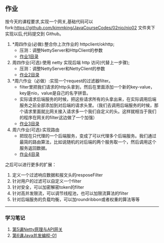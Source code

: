 ## 作业
按今天的课程要求,实现一个网关,基础代码可以 fork:https://github.com/kimmking/JavaCourseCodes/02nio/nio02 文件夹下实现以后,代码提交到 Github。
1. *周四作业(必做):整合你上次作业的 httpclient/okhttp;
   - 压测：调整NettyServer和HttpClient的参数
   - [作业1目录](https://github.com/yzsever/JAVA-000/tree/main/Week_03/01-Gateway1.0/nio02)
2. 周四作业(可选):使用 netty 实现后端 http 访问(代替上一步骤);
   - 压测：调整NettyServer和NettyClient的参数
   - [作业2目录](https://github.com/yzsever/JAVA-000/tree/main/Week_03/02-Gateway1.0-Netty/nio02)
3. *周六作业（必做）:实现一个request的过滤器filter。
   - filter里把我们请求的http头拿到，然后在里面添加一个新的key-value，key是nio，value是自己的名字拼音。
   - 实际请求后端服务的时候，把这些请求所有的头拿出来，在实际调用后端服务之前全部添加到对后端的请求头里。（我们去调用后端服务的时候，那个请求里面就比网关接入请求多一个我们自定义的头。这样就相当于我们的程序在网关的filter这边做了一个加强）
   - [作业3目录]()
4. 周六作业(可选):实现路由
   - 把现在只代理的一个后端服务，变成了可以代理多个后端服务。我们通过最简的路由算法，比如说随机的对后端的两个服务取一个，然后调用这个服务返回数据。
   - [作业4目录]()

之后可以进行更多的扩展：
1. 定义一个过滤响应数据和报文头的resposeFilter
2. 针对用户的过滤可以自定义一个filter
3. 针对安全，可以加密解密token的filter
4. 针对高并发限流，可以调节线程池，也可以加限流算法的filter
5. 针对后端服务的负载均衡，可以加roundribbon或者权重的算法等等

---

### 学习笔记
1. [第5课Netty原理与API网关](https://github.com/yzsever/JAVA-000/tree/main/Week_03/00-StudyNote/第5课Netty原理与API网关学习笔记.md)
2. [第6课Java并发编程-01](https://github.com/yzsever/JAVA-000/tree/main/Week_03/00-StudyNote/第6课Java并发编程-01学习笔记.md)
